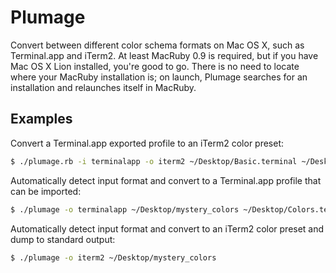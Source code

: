 Plumage
=======

Convert between different color schema formats on Mac OS X, such as
Terminal.app and iTerm2. At least MacRuby 0.9 is required, but if you have Mac
OS X Lion installed, you're good to go. There is no need to locate where your
MacRuby installation is; on launch, Plumage searches for an installation and
relaunches itself in MacRuby.

Examples
--------
Convert a Terminal.app exported profile to an iTerm2 color preset:
```bash
$ ./plumage.rb -i terminalapp -o iterm2 ~/Desktop/Basic.terminal ~/Desktop/Basic.itermcolors
```

Automatically detect input format and convert to a Terminal.app profile that
can be imported:
```bash
$ ./plumage -o terminalapp ~/Desktop/mystery_colors ~/Desktop/Colors.terminal
```

Automatically detect input format and convert to an iTerm2 color preset and
dump to standard output:
```bash
$ ./plumage -o iterm2 ~/Desktop/mystery_colors
```

